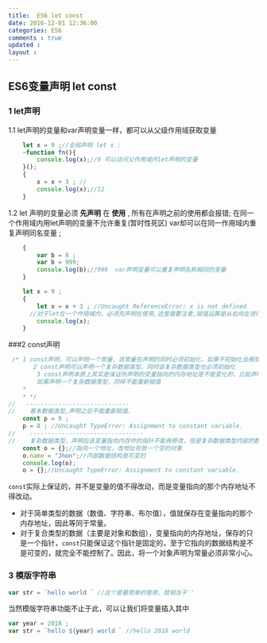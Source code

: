 ```yaml
---
title:  ES6 let const  
date: 2016-12-01 12:36:00
categories: ES6
comments : true 
updated : 
layout : 
---
```


## ES6变量声明 let const

### 1 let声明

1.1 let声明的变量和var声明变量一样，都可以从父级作用域获取变量

```javascript
	let x = 9 ;//全局声明 let x ;
    ~function fn(){
        console.log(x);//9 可以访问父作用域内let声明的变量
    }();
    {
        x = x + 3 ; //
        console.log(x);//12
    }
```

1.2  let 声明的变量必须 **先声明** 在  **使用** , 所有在声明之前的使用都会报错; 在同一个作用域内用let声明的变量不允许重复(暂时性死区) var却可以在同一作用域内重复声明同名变量 ;

```javascript
	{
        var b = 8 ;
        var b = 999;
        console.log(b);//999  var声明变量可以重复声明名称相同的变量
    }
```

```javascript
    let x = 9 ;
    {
        let x = x + 3 ; //Uncaught ReferenceError: x is not defined
      //对于let在一个作用域内，必须先声明在使用,这里需要注意,赋值运算是从右向左进行的,
        console.log(x);
    }
```

###2 const声明

```javascript
 /* 1 const声明，可以声明一个常量，该常量在声明的同时必须初始化，如果不初始化会报错，
       2 const声明可以声明一个复杂数据类型，同时该复杂数据类型也必须初始化
        3 const声明本质上其实是保证所声明的变量指向的内存地址是不能变化的，比如声明基本数据类型，声明之后不可改变
        如果声明一个复杂数据类型，同样不能重新赋值
    *
    * */
//   -----------------------------
//    基本数据类型,声明之后不能重新赋值，
    const p = 9 ;
    p = 8 ; //Uncaught TypeError: Assignment to constant variable.
//    --------------------------------
//    复杂数据类型，声明后该变量指向内存中的指针不能再修改，但是复杂数据类型内部的数据结构还是可变的
    const o = {};//指向一个地址，改地址存放一个空的对象
    o.name = "Jhon";//内部数据结构是可变的
    console.log(o);
    o = {};//Uncaught TypeError: Assignment to constant variable.
```

`const`实际上保证的，并不是变量的值不得改动，而是变量指向的那个内存地址不得改动。

* 对于简单类型的数据（数值、字符串、布尔值），值就保存在变量指向的那个内存地址，因此等同于常量。
* 对于复合类型的数据（主要是对象和数组），变量指向的内存地址，保存的只是一个指针，`const`只能保证这个指针是固定的，至于它指向的数据结构是不是可变的，就完全不能控制了。因此，将一个对象声明为常量必须非常小心。

### 3 模版字符串

```javascript
var str = `hello world ` //这个是最简单的使用，就相当于'' 
```

当然模版字符串功能不止于此，可以让我们将变量插入其中

```javascript
var year = 2018 ;
var str = `hello ${year} world ` //hello 2018 world
```

